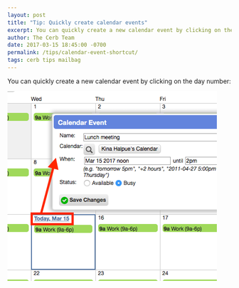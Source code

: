 ```yaml
---
layout: post
title: "Tip: Quickly create calendar events"
excerpt: You can quickly create a new calendar event by clicking on the day number.
author: The Cerb Team
date: 2017-03-15 18:45:00 -0700
permalink: /tips/calendar-event-shortcut/
tags: cerb tips mailbag
---
```


You can quickly create a new calendar event by clicking on the day number:

<div class="cerb-screenshot">
<img src="/assets/images/tips/calendar-event-shortcut/day-shortcut.png" class="screenshot">
</div>
